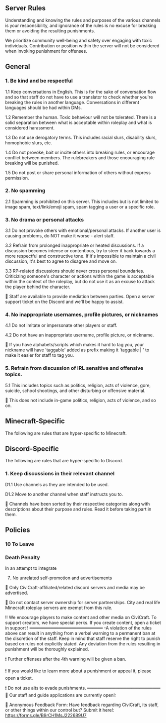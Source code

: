 ## Server Rules
Understanding and knowing the rules and purposes of the various channels is your responsibility, and ignorance of the rules is no excuse for breaking them or avoiding the resulting punishments.

We prioritize community well-being and safety over engaging with toxic individuals. Contribution or position within the server will not be considered when invoking punishment for offenses.

## General
### 1. Be kind and be respectful

1.1 Keep conversations in English. This is for the sake of conversation flow and so that staff do not have to use a translator to check whether you're breaking the rules in another language. Conversations in different languages should be had within DMs.

1.2 Remember the human. Toxic behaviour will not be tolerated. There is a solid separation between what is acceptable within roleplay and what is considered harassment.

1.3 Do not use derogatory terms. This includes racial slurs, disability slurs, homophobic slurs, etc.

1.4 Do not provoke, bait or incite others into breaking rules, or encourage conflict between members. The rulebreakers and those encouraging rule breaking will be punished.

1.5 Do not post or share personal information of others without express permission.

### 2. No spamming

2.1 Spamming is prohibited on this server. This includes but is not limited to image spam, text/link/emoji spam, spam tagging a user or a specific role.

### 3. No drama or personal attacks

3.1 Do not provoke others with emotional/personal attacks. If another user is causing problems, do NOT make it worse - alert staff.

3.2 Refrain from prolonged inappropriate or heated discussions. If a discussion becomes intense or contentious, try to steer it back towards a more respectful and constructive tone. If it's impossible to maintain a civil discussion, it's best to agree to disagree and move on.

3.3 RP-related discussions should never cross personal boundaries. Criticizing someone's character or actions within the game is acceptable within the context of the roleplay, but do not use it as an excuse to attack the player behind the character.

:memo: Staff are available to provide mediation between parties. Open a server support ticket on the Discord and we'll be happy to assist.

### 4. No inappropriate usernames, profile pictures, or nicknames

4.1 Do not imitate or impersonate other players or staff.

4.2 Do not have an inappropriate username, profile picture, or nickname.

:memo: If you have alphabets/scripts which makes it hard to tag you, your nickname will have 'taggable' added as prefix making it 'taggable | <nickname>' to make it easier for staff to tag you.

### 5. Refrain from discussion of IRL sensitive and offensive topics.

5.1 This includes topics such as politics, religion, acts of violence, gore, suicide, school shootings, and other disturbing or offensive material.

:memo: This does not include in-game politics, religion, acts of violence, and so on.

## Minecraft-Specific
The following are rules that are hyper-specific to Minecraft.
## Discord-Specific
The following are rules that are hyper-specific to Discord.
### 1. Keep discussions in their relevant channel

D1.1 Use channels as they are intended to be used.

D1.2 Move to another channel when staff instructs you to.

:memo: Channels have been sorted by their respective categories along with descriptions about their purpose and rules. Read it before taking part in them.
## Policies
### 10 To Leave
### Death Penalty
In an attempt to integrate 

7. No unrelated self-promotion and advertisements

🔸 Only CiviCraft-affiliated/related discord servers and media may be advertised.

🔸 Do not contact server ownership for server partnerships. City and real life Minecraft roleplay servers are exempt from this rule.

‼️ We encourage players to make content and other media on CiviCraft. To support creators, we have special perks. If you create content, open a ticket in ⁠support !
━━━━━━━━━━━━━━━━━━━━━━━━━━━━
-A violation of the rules above can result in anything from a verbal warning to a permanent ban at the discretion of the staff. Keep in mind that staff reserve the right to punish based on rules not explicitly stated. Any deviation from the rules resulting in punishment will be thoroughly explained.




❗ Further offenses after the 4th warning will be given a ban.

❗ If you would like to learn more about a punishment or appeal it, please open a ticket.

❗ Do not use alts to evade punishments.
━━━━━━━━━━━━━━━━━━━━━━━━━━━━
💜  Our staff and guide applications are currently open!:

💙 Anonymous Feedback Form: Have feedback regarding CiviCraft, its staff, or other things within our control but? Submit it here!: https://forms.gle/B9rCH1MsJ222689U7 